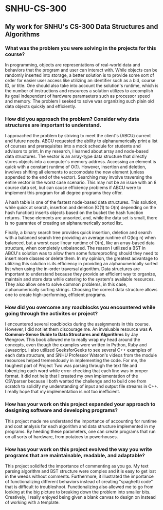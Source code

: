 # SNHU-CS-300
## My work for SNHU's CS-300 Data Structures and Algorithms

### What was the problem you were solving in the projects for this course?

In programming, objects are representations of real-world data and behaviors that the program and user can interact with. While objects can be randomly inserted into storage, a better solution is to provide some sort of order for easier user access like utilizing an identifier such as a bid, course ID, or title. One should also take into account the solution's runtime, which is the number of instructions and resources a solution utilizes to accomplish its goal independent of hardware paramaeters such as processor speed and memory. The problem I seeked to solve was organizing such plain old data objects quickly and efficiently.

### How did you approach the problem? Consider why data structures are important to understand.

I approached the problem by striving to meet the client's (ABCU) current and future needs. ABCU requested the ability to alphanumerically print a list of courses and prerequisites into a mock schedule for students and advisors to print. In my research, I learned about array and node-based data structures. The vector is an array-type data structure that directly stores objects into a computer's memory address. Accessing an element is quick with a constant runtime of O(1). However, insertion and deletion, involves shifting all elements to accomodate the new element (unless appended to the end of the vector). Searching may involve traversing the entire vector in the worst case scenario. This may not be an issue with an 8 course data set, but can cause efficiency problems if ABCU were to implement this program for all degree programs they offer. 

A hash table is one of the fastest node-based data structures. This solution, while quick at search, insertion and deletion (O(1) to O(n) depending on the hash function) inserts objects based on the bucket the hash function returns. These elements are unsorted, and, while the data set is small, there is no guarantee of creating an alphanumerically sorted list.

Finally, a binary search tree provides quick insertion, deletion and search with a balanced search tree providing an average runtime of O(log n) when balanced, but a worst case linear runtime of O(n), like an array-based data structure, when completely unbalanced. The reason I utilized a BST in ABCU's solution was to allow them some futureproofing should they need to insert more classes or delete them. In my opinion, the greatest advantage to utilizing this solution is its efficiency in providing an alphanumerically sorted list when using the in-order traversal algorithm. Data structures are important to understand because they provide an efficient way to organize, maintain and store data while catering to the system's available resources. They also allow one to solve common problems, in this case, alphanumerically sorting strings. Choosing the correct data structure allows one to create high-performing, efficient programs.

### How did you overcome any roadblocks you encountered while going through the activites or project?
I encountered several roadblocks during the assignments in this course. However, I did not let them discourage me. An invaluable resource was **A Common-Sense Guide to Data Structures and Algorithms** by Jay Wengrow. This book allowed me to really wrap my head around the concepts, even though the examples were written in Python, Ruby and Javascript. I also utilized GeeksforGeeks to see several C++ examples of each data structure, and SNHU Professor Watson's videos from the module resources helped tremendously in implementing the code. 
For me, the toughest part of Project Two was parsing through the text file and tokenizing each word while error-checking that each line was in proper format. It did not help that I created my own implementation of the CSVparser because I both wanted the challenge and to build one from scratch to solidify my understanding of input and output file streams in C++. I really hope that my implementation is not too inefficient.

### How has your work on this project expanded your approach to designing software and developing programs?
This project made me understand the importance of accounting for runtime and cost analysis for each algorithm and data structure implemented in my programs. By heeding these parameters, one can create programs that run on all sorts of hardware, from potatoes to powerhouses.

### How has your work on this project evolved the way you write programs that are maintainable, readable, and adaptable?
This project solidifed the importance of commenting as you go. My text parsing algorithm and BST structure were complex and it is easy to get lost in the weeds without comments. Furthermore, it illustrated the importance of functionalizing different behaviors instead of creating "spaghetti code" that is difficult to troubleshoot. Functionalizing also allowed me to go from looking at the big picture to breaking down the problem into smaller bits. Creatively, I really enjoyed being given a blank canvas to design on instead of working with a template.

